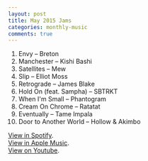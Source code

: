 ```yaml
---
layout: post
title: May 2015 Jams
categories: monthly-music
comments: true
---
```


1. Envy – Breton
2. Manchester – Kishi Bashi
3. Satellites – Mew
4. Slip – Elliot Moss
5. Retrograde – James Blake
6. Hold On (feat. Sampha) – SBTRKT
7. When I'm Small – Phantogram
8. Cream On Chrome – Ratatat
9. Eventually – Tame Impala
10. Door to Another World – Hollow & Akimbo

[View in Spotify][spotify].  
[View in Apple Music][apple music].  
[View on Youtube][youtube].

[spotify]: https://open.spotify.com/user/fred.hohman/playlist/1ElLNLpTZgTdp3ZqvbznaC "View in Spotify."
[apple music]: https://itunes.apple.com/us/playlist/may-2015-jams/idpl.d1d2bc171dda402fbb21c4482e806da4 "View in iTunes."
[youtube]: https://www.youtube.com/playlist?list=PL7t4sFPlrvYUaXcCqAg-dn5q65z0Mc1SF "View on Youtube."